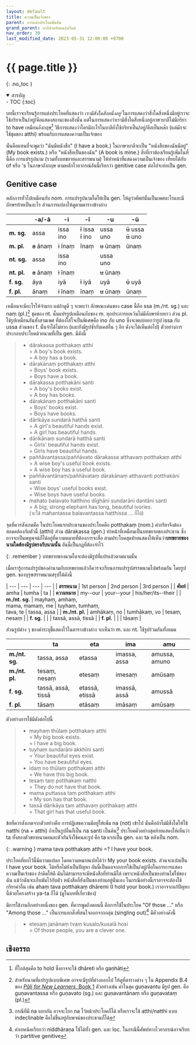 ```yaml
---
layout: default
title: ความเป็นเจ้าของ
parent: การแต่งประโยคขั้นต้น
grand_parent: บาลีสำหรับคนรุ่นใหม่
nav_order: 30
last_modified_date: 2023-05-31 12:00:00 +0700
---
```


# {{ page.title  }}
{: .no_toc }

<details open markdown="block">
<summary>สารบัญ</summary>
- TOC
{:toc}
</details>

บทนี้เราจะเรียนรู้การแต่งประโยคที่แสดงว่า *เรามีสิ่งใดสิ่งหนึ่งอยู่* ในการแสดงว่าสิ่งใดสิ่งหนึ่งมีอยู่เราจะใช้กริยาเป็น/อยู่/คือแสดงสถานะของสิ่งนั้น แต่ในการแสดงว่าเรามีสิ่งใดสิ่งหนึ่งอยู่ภาษาบาลีไม่มีกริยา to have เหมือนอังกฤษ[^to-hold] วิธีการแสดงว่าใครมีอะไรในบาลียังใช้กริยาเป็น/อยู่/คือเป็นหลัก (แต่มักจะใช้ชุดของ atthi) พร้อมกับการแสดงความเป็นเจ้าของ

[^to-hold]: ที่ใกล้สุดคือ to hold ซึ่งอาจจะใช้ dhāreti หรือ gaṇhāti

นั่นคือแทนที่จะพูดว่า "ฉันมีหนังสือ" (I have a book.) ในภาษาบาลีจะเป็น "หนังสือของฉันมีอยู่" (My book exists.) หรือ "หนังสือเป็นของฉัน" (A book is mine.) สิ่งที่เราต้องเรียนรู้เพิ่มในที่นี้คือ การแปรรูปนาม (รวมทั้งบทขยายและสรรพนาม) ให้ทำหน้าที่แสดงความเป็นเจ้าของ เทียบได้กับ of หรือ 's ในภาษาอังกฤษ ตามหลักไวยากรณ์อันนี้เรียกว่า genitive case ต่อไปจะย่อเป็น gen.

## Genitive case

หลักการทั่วไปเหมือนกับ nom. การแปรรูปนามใดให้เป็น gen. ให้ดูว่าศัพท์นั้นเป็นเพศอะไรและมีอักษรท้ายเป็นอะไร ส่วนการแปลงให้ดูตามตารางข้างล่าง

|  | -a/-ā | -i | -ī | -u | -ū |
| --- | --- | --- | --- | --- | --- |
| **m. sg.** | assa | issa<br>ino | ~~ī~~ issa<br>~~ī~~ ino | ussa<br>uno | ~~ū~~ ussa<br>~~ū~~ uno |
| **m. pl.** | ~~a~~ ānaṃ | ~~i~~ īnaṃ | īnaṃ | ~~u~~ ūnaṃ | ūnaṃ |
| **nt. sg.** | assa | issa<br>ino |  | ussa<br>uno |  |
| **nt. pl.** | ~~a~~ ānaṃ | ~~i~~ īnaṃ |  | ~~u~~ ūnaṃ |  |
| **f. sg.** | āya | iyā | ~~ī~~ iyā | uyā | ~~ū~~ uyā |
| **f. pl.** | ānaṃ | ~~i~~ īnaṃ | īnaṃ | ~~u~~ ūnaṃ | ūnaṃ |

เหมือนจะมีอะไรให้จำมาก แต่ถ้าดูดี ๆ จะพบว่า ลักษณะเด่นของ case นี้คือ ssa (m./nt. sg.) และ naṃ (pl.)[^irregular-gen] ชุดของ nt. นั้นแปรรูปเหมือนกับของ m. ทุกประการยกเว้นไม่มีอักษรท้ายยาว ส่วน pl. ใช้รูปเหมือนกันทั้งสามเพศ ที่ต้องใส่ใจเป็นพิเศษคือ ino กับ uno ซึ่งจะพบบ่อยกว่ารูป issa กับ ussa ส่วนของ f. นั้นจำได้ไม่ยาก (และยังมีรูปซ้ำกับเคสอื่น ๆ อีก ดังจะได้เห็นต่อไป) ตัวอย่างการประกอบประโยคด้วยนามที่เป็น gen. มีดังนี้

[^irregular-gen]: สำหรับนามที่แปรรูปแบบพิเศษ อาจจะมีรูปที่ต่างออกไป ให้ดูที่ตารางต่าง ๆ ใน Appendix B.4 ของ [*Pāli for New Learners*, Book 1](https://bhaddacak.github.io/palicon) ตัวอย่างเช่น คำในชุด guṇavantu มีรูป gen. คือ guṇavantassa หรือ guṇavato (sg.) และ guṇavantānaṃ หรือ guṇavataṃ (pl.)

> - dārakassa potthakaṃ atthi<br>= A boy's book exists.<br>= A boy has a book.
> - dārakānaṃ potthakaṃ atthi<br>= Boys' book exists.<br>= Boys have a book.
> - dārakassa potthakāni santi<br>= A boy's books exist.<br>= A boy has books.
> - dārakānaṃ potthakāni santi<br>= Boys' books exist.<br>= Boys have books.
> - dārikāya sundarā hatthā santi<br>= A girl's beautiful hands exist.<br>= A girl has beautiful hands.
> - dārikānaṃ sundarā hatthā santi<br>= Girls' beautiful hands exist.<br>= Girls have beautiful hands.
> - paññāvantassa/paññāvato dārakassa atthavaṃ potthakaṃ atthi<br>= A wise boy's useful book exists.<br>= A wise boy has a useful book.
> - paññāvantānaṃ/paññāvataṃ dārakānaṃ atthavanti potthakāni santi<br>= Wise boys' useful books exist.<br>= Wise boys have useful books.
> - mahato balavato hatthino dīghāni sundarāni dantāni santi<br>= A big, strong elephant has long, beautiful ivories.<br>(จะใช้ mahantassa balavantassa hatthissa ... ก็ได้)

จุดที่ควรสังเกตคือ ในประโยคแรกประธานของประโยคคือ potthakaṃ (nom.) คำกริยาจึงต้องสอดคล้องกับตัวนี้ (atthi) ส่วน dārakassa (gen.) ทำหน้าที่เหมือนเป็นบทขยายของประธาน ซึ่งอาจจะเป็นพหูพจน์ก็ได้อยู่ที่ความหมายที่ต้องการจะสื่อ สามประโยคสุดท้ายแสดงให้เห็นว่า**บทขยายของนามใดต้องมีรูปตรงกับนามนั้น** อันนี้เป็นกฎที่ต้องจำไว้

{: .remember }
บทขยายของนามใดจะต้องมีรูปที่แปรแล้วตามนามนั้น

เมื่อเรารู้การแปรรูปของคำนามกับบทขยายแล้วก็ควรจะเรียนการแปรรูปสรรพนามไปพร้อมกัน โดยรูป gen. ของบุรุษสรรพนามสรุปได้ดังนี้

| --- | --- | --- | --- |
| **สรรพนาม** | 1st person | 2nd person | 3rd person |
| **ศัพท์** | amha | tumha | ta |
| **ความหมาย** | my--our | your--your | his/her/its--their |
| **m./nt. sg.** | mayhaṃ, amhaṃ, <br>mama, mamaṃ, me | tuyhaṃ, tumhaṃ, <br>tava, te | tassa, assa |
| **m./nt. pl.** | amhākaṃ, no | tumhākaṃ, vo | tesaṃ, nesaṃ |
| **f. sg.** |  |  | tassā, assā, tissā |
| **f. pl.** |  |  | tāsaṃ |

ส่วนรูปต่าง ๆ ของคำระบุชี้แสดงไว้ในตารางข้างล่าง จะเห็นว่า m. และ nt. ใช้รูปร่วมกันทั้งหมด

|  | ta | eta | ima | amu |
| --- | --- | --- | --- | --- |
| **m./nt. sg.** | tassa, assa | etassa | imassa, assa | amussa, amuno |
| **m./nt. pl.** | tesaṃ, nesaṃ | etesaṃ | imesaṃ | amūsaṃ |
| **f. sg.** | tassā, assā, tissā | etassā, etissā | imassā, assā | amussā |
| **f. pl.** | tāsaṃ | etāsaṃ | imāsaṃ | amūsaṃ |

ตัวอย่างการใช้มีดังต่อไปนี้

> - mayhaṃ thūlaṃ potthakaṃ atthi<br>= My big book exists.<br>= I have a big book.
> - tuyhaṃ sundarāni akkhīni santi<br>= Your beautiful eyes exist.<br>= You have beautiful eyes.
> - idaṃ no thūlaṃ potthakaṃ atthi<br>= We have this big book.
> - tesaṃ taṃ potthakaṃ natthi<br>= They do not have that book.
> - mama puttassa taṃ potthakaṃ atthi<br>= My son has that book.
> - tassā dārikāya taṃ atthavaṃ potthakaṃ atthi<br>= That girl has that useful book.

ข้อที่ควรสังเกตจากตัวอย่างคือ การปฏิเสธความมีอยู่ให้เพิ่ม na (not) เข้าไป นั่นคือถ้าไม่มีสิ่งใดให้ใช้ natthi (na + atthi) ถ้าเป็นรูปอื่นก็เป็น na santi เป็นต้น[^negative] ประโยคตัวอย่างสุดท้ายแสดงให้เห็นว่า ta ทั้งสองตัวขยายนามคนละตัวกันจึงใช้คนละรูป คือ ta แรกเป็น gen. และ ta หลังเป็น nom.

[^negative]: กรณีที่มี na แยกกัน อาจจะโยก na ไว้หน้าประโยคก็ได้ หรือเราจะใช้ atthi/natthi แบบ indeclinable คือไม่ขึ้นอยู่กับพจน์ของประธานก็ได้

{: .warning }
mama tava potthakaṃ atthi =? I have your book.

ประโยคที่ยกไว้นี้มีความแปลก โดยความหมายแปลได้ว่า My your book exists. ส่วนจะแปลเป็น I have your book. ได้หรือไม่ยังเป็นปัญหา อันนี้เป็นผลจากการใช้เป็น/อยู่/คือในการการแสดงความเป็นเจ้าของ ถ้าคิดให้ดี ฉันไม่สามารถจะมีหนังสือที่ท่านมีได้ เพราะหนังสือเป็นของท่านไม่ใช่ของฉัน แม้ว่าฉันจะเก็บมันไว้กับตัว หนังสือก็ยังเป็นของท่านอยู่นั่นเอง ในกรณีอย่างนี้เราอาจจะต้องใช้กริยาคำอื่น เช่น ahaṃ tava potthakaṃ dhāremi (I hold your book.) เราอาจจะแก้ปัญหานี้ด้วยโครงสร้าง ya-ta ก็ได้ (ดูในบทที่เกี่ยวข้อง)

มีการใช้งานอีกอย่างหนึ่งของ gen. ที่ควรพูดถึงตอนนี้ คือการใช้ในประโยค "Of those ..." หรือ "Among those ..." เป็นการแยกสิ่งที่สนใจออกจากกลุ่ม (singling out)[^partitive] มีตัวอย่างดังนี้

> - etesaṃ janānaṃ tvaṃ kusalo/kusalā hosi<br>= Of those people, you are a clever one.

[^partitive]:  คำเทคนิคเรียกว่า niddhāraṇa ใช้ได้ทั้ง gen. และ loc. ในกรณีนี้ศัพท์ทางไวยากรณ์อาจเรียกว่า partitive genitive

## เชิงอรรถ
